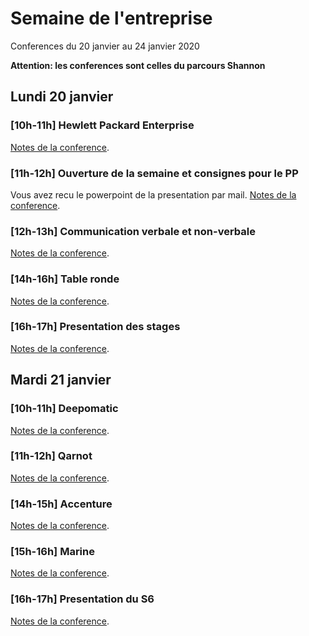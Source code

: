 # Semaine de l'entreprise
Conferences du 20 janvier au 24 janvier 2020

**Attention: les conferences sont celles du parcours Shannon**

## Lundi 20 janvier

### [10h-11h] Hewlett Packard Enterprise
[Notes de la conference](./HP/HP.html).

### [11h-12h] Ouverture de la semaine et consignes pour le PP
Vous avez recu le powerpoint de la presentation par mail.
[Notes de la conference](./projet_pro/projet_pro.html).

### [12h-13h] Communication verbale et non-verbale
[Notes de la conference](./communication/com.html).

### [14h-16h] Table ronde
[Notes de la conference](./synergie/synergie.html).

### [16h-17h] Presentation des stages
[Notes de la conference](./stages/stages.html).

## Mardi 21 janvier

### [10h-11h] Deepomatic
[Notes de la conference](./deepomatic/deepomatic.html).

### [11h-12h] Qarnot
[Notes de la conference](./qarnot/qarnot.html).

### [14h-15h] Accenture
[Notes de la conference](./accenture/accenture.html).

### [15h-16h] Marine
[Notes de la conference](./marine/marine.html).

### [16h-17h] Presentation du S6
[Notes de la conference](./s6/s6.html).
